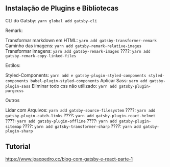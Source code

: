 ## Instalação de Plugins e Bibliotecas

CLI do Gatsby: `yarn global add gatsby-cli`

Remark:

Transformar markdown em HTML: `yarn add gatsby-transformer-remark`
Caminho das imagens: `yarn add gatsby-remark-relative-images`
Transformar imagens: `yarn add gatsby-remark-images`
????: `yarn add gatsby-remark-copy-linked-files`

Estilos:

Styled-Components: `yarn add e gatsby-plugin-styled-components styled-components babel-plugin-styled-components`
Aplicar Sass: `yarn add gatsby-plugin-sass`
Eliminar todo css não utilizado: `yarn add gatsby-plugin-purgecss`

Outros

Lidar com Arquivos: `yarn add gatsby-source-filesystem`
????: `yarn add gatsby-plugin-catch-links`
????: `yarn add gatsby-plugin-react-helmet`
????: `yarn add gatsby-plugin-offline`
????: `yarn add gatsby-plugin-sitemap`
????: `yarn add gatsby-transformer-sharp`
????: `yarn add gatsby-plugin-sharp`

## Tutorial

https://www.joaopedro.cc/blog-com-gatsby-e-react-parte-1
